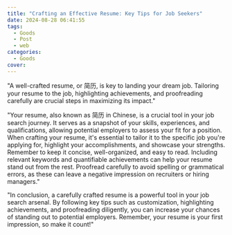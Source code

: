 ```yaml
---
title: "Crafting an Effective Resume: Key Tips for Job Seekers"
date: 2024-08-28 06:41:55
tags:
  - Goods
  - Post
  - web
categories:
  - Goods
cover: 
---
```


"A well-crafted resume, or 简历, is key to landing your dream job. Tailoring your resume to the job, highlighting achievements, and proofreading carefully are crucial steps in maximizing its impact."

"Your resume, also known as 简历 in Chinese, is a crucial tool in your job search journey. It serves as a snapshot of your skills, experiences, and qualifications, allowing potential employers to assess your fit for a position. When crafting your resume, it's essential to tailor it to the specific job you're applying for, highlight your accomplishments, and showcase your strengths. Remember to keep it concise, well-organized, and easy to read. Including relevant keywords and quantifiable achievements can help your resume stand out from the rest. Proofread carefully to avoid spelling or grammatical errors, as these can leave a negative impression on recruiters or hiring managers."

"In conclusion, a carefully crafted resume is a powerful tool in your job search arsenal. By following key tips such as customization, highlighting achievements, and proofreading diligently, you can increase your chances of standing out to potential employers. Remember, your resume is your first impression, so make it count!"
